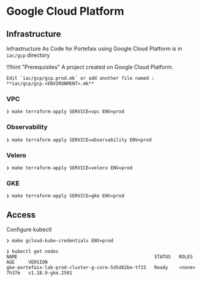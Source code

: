 # Google Cloud Platform

## Infrastructure

Infrastructure As Code for Portefaix using Google Cloud Platform is in
`iac/gcp` directory

!!!hint "Prerequisites"
    A project created on Google Cloud Platform.

    Edit `iac/gcp/gcp.prod.mk` or add another file named :
    **iac/gcp/gcp.<ENVIRONMENT>.mk**

### VPC

```shell
❯ make terraform-apply SERVICE=vpc ENV=prod
```

### Observability

```shell
❯ make terraform-apply SERVICE=observability ENV=prod
```

### Velero

```shell
❯ make terraform-apply SERVICE=velero ENV=prod
```

### GKE

```shell
❯ make terraform-apply SERVICE=gke ENV=prod
```

## Access

Configure kubectl

```shell
❯ make gcloud-kube-credentials ENV=prod
```

```shell
❯ kubectl get nodes
NAME                                                  STATUS   ROLES    AGE     VERSION
gke-portefaix-lab-prod-cluster-g-core-5d5d62be-tf15   Ready    <none>   7h37m   v1.18.9-gke.2501
```

